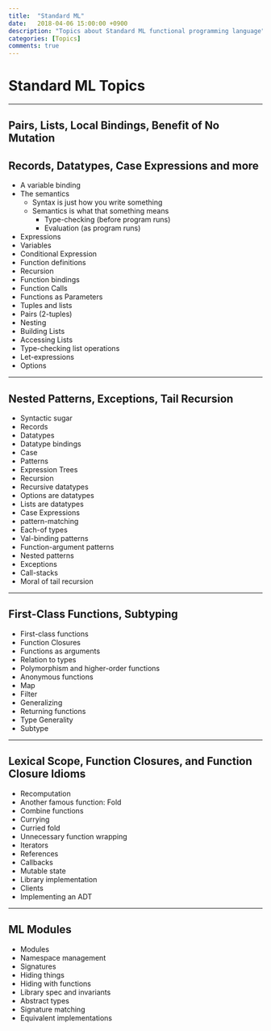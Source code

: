 ```yaml
---
title:  "Standard ML"
date:   2018-04-06 15:00:00 +0900
description: "Topics about Standard ML functional programming language"
categories: [Topics]
comments: true
---
```


# Standard ML Topics

---

## Pairs, Lists, Local Bindings, Benefit of No Mutation
## Records, Datatypes, Case Expressions and more

- A variable binding
- The semantics
	- Syntax is just how you write something
	- Semantics is what that something means
		- Type-checking (before program runs)
		- Evaluation (as program runs)
- Expressions
- Variables
- Conditional Expression
- Function definitions
- Recursion
- Function bindings
- Function Calls
- Functions as Parameters
- Tuples and lists
- Pairs (2-tuples)
- Nesting
- Building Lists
- Accessing Lists
- Type-checking list operations
- Let-expressions
- Options

---

## Nested Patterns, Exceptions, Tail Recursion

- Syntactic sugar
- Records
- Datatypes
- Datatype bindings
- Case
- Patterns
- Expression Trees
- Recursion
- Recursive datatypes
- Options are datatypes
- Lists are datatypes
- Case Expressions
- pattern-matching
- Each-of types
- Val-binding patterns
- Function-argument patterns
- Nested patterns
- Exceptions
- Call-stacks
- Moral of tail recursion

---

## First-Class Functions, Subtyping

- First-class functions
- Function Closures
- Functions as arguments
- Relation to types
- Polymorphism and higher-order functions
- Anonymous functions
- Map
- Filter
- Generalizing
- Returning functions
- Type Generality
- Subtype

---

## Lexical Scope, Function Closures, and Function Closure Idioms
- Recomputation
- Another famous function: Fold
- Combine functions
- Currying
- Curried fold
- Unnecessary function wrapping
- Iterators
- References
- Callbacks
- Mutable state
- Library implementation
- Clients
- Implementing an ADT

---

## ML Modules

- Modules
- Namespace management
- Signatures
- Hiding things
- Hiding with functions
- Library spec and invariants
- Abstract types
- Signature matching
- Equivalent implementations
